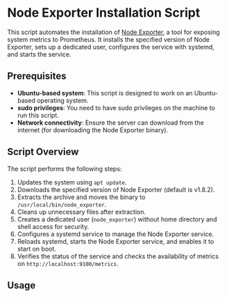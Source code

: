 # Node Exporter Installation Script

This script automates the installation of [Node Exporter](https://github.com/prometheus/node_exporter), a tool for exposing system metrics to Prometheus. It installs the specified version of Node Exporter, sets up a dedicated user, configures the service with systemd, and starts the service.

## Prerequisites

- **Ubuntu-based system**: This script is designed to work on an Ubuntu-based operating system.
- **sudo privileges**: You need to have sudo privileges on the machine to run this script.
- **Network connectivity**: Ensure the server can download from the internet (for downloading the Node Exporter binary).

## Script Overview

The script performs the following steps:

1. Updates the system using `apt update`.
2. Downloads the specified version of Node Exporter (default is v1.8.2).
3. Extracts the archive and moves the binary to `/usr/local/bin/node_exporter`.
4. Cleans up unnecessary files after extraction.
5. Creates a dedicated user (`node_exporter`) without home directory and shell access for security.
6. Configures a systemd service to manage the Node Exporter service.
7. Reloads systemd, starts the Node Exporter service, and enables it to start on boot.
8. Verifies the status of the service and checks the availability of metrics on `http://localhost:9100/metrics`.

## Usage


